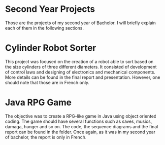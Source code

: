 # Second Year Projects
Those are the projects of my second year of Bachelor. I will briefly explain each of them in the following sections.

# Cylinder Robot Sorter
This project was focused on the creation of a robot able to sort based on the size cylinders of three different diameters.
It consisted of development of control laws and designing of electronics and mechanical components. More details can be found in the final report and presentation.
However, one should note that those are in French only.

# Java RPG Game
The objective was to create a RPG-like game in Java using object oriented coding. The game should have several functions such as saves, musics, damaga, hunger and so on.
The code, the sequence diagrams and the final report can be found in the folder.
Once again, as it was in my second year of bachelor, the report is only in French.
